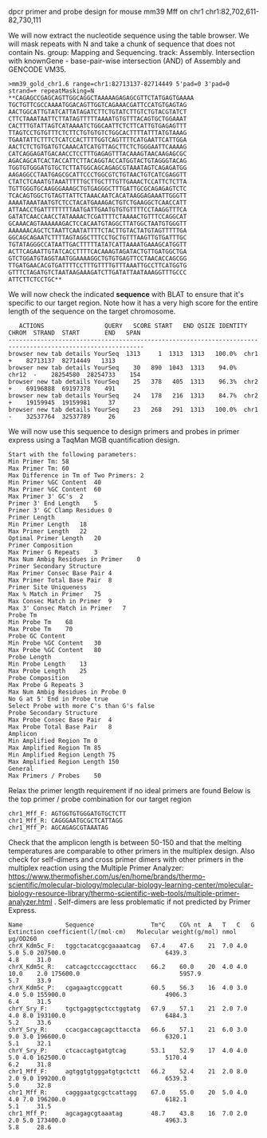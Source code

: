 
dpcr primer and probe design for mouse mm39 Mff on chr1
chr1:82,702,611-82,730,111

We will now extract the nucleotide sequence using the table browser. We will mask repeats with N and take a chunk of sequence that does not contain Ns. group: Mapping and Sequencing. track: Assembly. Intersection with knownGene - base-pair-wise intersection (AND) of Assembly and GENCODE VM35.
```
>mm39_gold_chr1.6 range=chr1:82713137-82714449 5'pad=0 3'pad=0 strand=+ repeatMasking=N
**CAGAGCCGAGCAGTTGGCAGGCTAAAAAGAGAGCGTTCTATGAGTGAAAA
TGCTGTTCGCCAAAATGGACAGTTGGTCAGAAACGATTCCATGTGAGTAG
AACTGGCATTGTATCATTATAGATCTTCTGTATCTTGTCTGTACGTATCT
CTTCTAAATAATTCTTATAGTTTTTAAAATGTGTTTACAGTGCTGGAAAT
CACTTTGTATTAGTCATAAAATCTGGCAATTCTCTTCATTGTGAGAGTTT
TTAGTCCTGTGTTTCTCTTCTGTGTGTCTGGCACTTTTATTTATGTAAAG
TGAATATTCTTTCTCATCCACTTTTGGTCAGTTTTCATGAATTCATTGGA
AACTCTCTGTGATGTCAAACATCATGTTAGCTTCTCTGGGAATTCAAAAG
CATCAGGAGATGACAACCTCCTTTGAGAGTTTACAAAGTAACAAGAGCGC
AGACAGCATCACTACCATTCTTACAGGTACCATGGTACTGTAGGGTACAG
TGGTGTGGGATGTGCTCTTATGGCAGCAGAGCGTAAATAGTCAGAGATGG
AAGAGGCCTAATGAGCGCATTCCCTGGCGTCTGTAACTGTCATCGAGGTT
CTATCTCAAATGTAAATTTTTGCTTGCTTTGTTGAAACTCCATTCTCTTA
TGTTGGGTGCAAGGGAAAGCTGTGAGGGCTTTGATTGCGCAGAGAGTCTC
TCACAGTGGCTGTAGTTATTCTAAACAATCACATAAGGAGAAATTGGGTT
AAAATAAATAATGTCTCCTACATGAAAGACTGTCTGAAGGCTCAACCATT
ATTAACCTGATTTTTTTTAATGATTGAATGTGTGTTTTCCTAAGGTTTCA
GATATCAACCAACCTATAAAACTCGATTTTCTAAAACTGTTTCCAGGCAT
GCAAACAGTAAAAAAGACTCCACAATGTAGGCTTATGGCTAATGTGGGTT
AAAAAACAGCTCTAATTCAATATTTTCTACTTGTACTATGTAGTTTTTGA
GGCAGCAGAATCTTTTAGTAGGCTTTCCTGCTGTTTAAGTTGTGATTTGC
TGTATAGGGCCATAATTGACTTTTTATATCATTAAAATGAAAGCATGGTT
ACTTCAGAATTGTATCACCTTTTCACAAAGTAGATACTGTTGATGGCTGA
GTCTGGATGTAGGTAATGGAAAAGGCTGTGTGAGTTCCTAACACCAGCGG
TTGATGAACACGTGATTTTCCTTTGTTTTGTTTAAATTGCCTTCATGGTG
GTTTCTAGATGTCTAATAAGAAAGATCTTGATATTAATAAAGGTTTGCCC
ATTCTTCTCCTGC**
```
We will now check the indicated **sequence** with BLAT to ensure that it's specific to our target region. Note how it has a very high score for the entire length of the sequence on the target chromosome.
```
   ACTIONS                 QUERY   SCORE START   END QSIZE IDENTITY  CHROM  STRAND  START       END   SPAN
------------------------------------------------------------------------------------------------------------
browser new tab details YourSeq  1313     1  1313  1313   100.0%  chr1   +    82713137  82714449   1313
browser new tab details YourSeq    30   890  1043  1313    94.0%  chr12  -    28254580  28254733    154
browser new tab details YourSeq    25   378   405  1313    96.3%  chr2   +    69196888  69197378    491
browser new tab details YourSeq    24   178   216  1313    84.7%  chr2   +    19159945  19159981     37
browser new tab details YourSeq    23   268   291  1313   100.0%  chr1   -    32537764  32537789     26
```
We will now use this sequence to design primers and probes in primer express using a TaqMan MGB quantification design. 
```
Start with the following parameters:
Min Primer Tm: 58
Max Primer Tm: 60
Max Difference in Tm of Two Primers: 2
Min Primer %GC Content	40
Max Primer %GC Content	60
Max Primer 3' GC's	2
Primer 3' End Length	5
Primer 3' GC Clamp Residues	0
Primer Length	
Min Primer Length	18
Max Primer Length	22
Optimal Primer Length	20
Primer Composition	
Max Primer G Repeats	3
Max Num Ambig Residues in Primer	0
Primer Secondary Structure	
Max Primer Consec Base Pair	4
Max Primer Total Base Pair	8
Primer Site Uniqueness	
Max % Match in Primer	75
Max Consec Match in Primer	9
Max 3' Consec Match in Primer	7
Probe Tm	
Min Probe Tm	68
Max Probe Tm	70
Probe GC Content	
Min Probe %GC Content	30
Max Probe %GC Content	80
Probe Length	
Min Probe Length	13
Max Probe Length	25
Probe Composition	
Max Probe G Repeats	3
Max Num Ambig Residues in Probe	0
No G at 5' End in Probe	true
Select Probe with more C's than G's	false
Probe Secondary Structure	
Max Probe Consec Base Pair	4
Max Probe Total Base Pair	8
Amplicon	
Min Amplified Region Tm	0
Max Amplified Region Tm	85
Min Amplified Region Length	75
Max Amplified Region Length	150
General	
Max Primers / Probes	50
```
Relax the primer length requirement if no ideal primers are found
Below is the top primer / probe combination for our target region

```
chr1_Mff_F: AGTGGTGTGGGATGTGCTCTT
chr1_Mff_R: CAGGGAATGCGCTCATTAGG
chr1_Mff_P: AGCAGAGCGTAAATAG
```

Check that the amplicon length is between 50-150 and that the melting temperatures are comparable to other primers in the multiplex design. Also check for self-dimers and cross primer dimers with other primers in the multiplex reaction using the Multiple Primer Analyzer: https://www.thermofisher.com/us/en/home/brands/thermo-scientific/molecular-biology/molecular-biology-learning-center/molecular-biology-resource-library/thermo-scientific-web-tools/multiple-primer-analyzer.html . Self-dimers are less problematic if not predicted by Primer Express. 

```
Name         	Sequence             	Tm°C	CG%	nt	A	T	C	G	Extinction coefficient(l/(mol·cm)	Molecular weight(g/mol)	nmol	µg/OD260
chrX_Kdm5c_F:	tggctacatcgcgaaaatcag	67.4	47.6	21	7.0	4.0	5.0	5.0	207500.0                         	6439.3                 	4.8 	31.0
chrX_Kdm5c_R:	catcagctcccagccttacc 	66.2	60.0	20	4.0	4.0	10.0	2.0	175600.0                         	5957.9                 	5.7 	33.9
chrX_Kdm5c_P:	cgagaagtccggcatt     	60.5	56.3	16	4.0	3.0	4.0	5.0	155900.0                         	4906.3                 	6.4 	31.5
chrY_Sry_F:  	tgctgaggtgctcctggtatg	67.9	57.1	21	2.0	7.0	4.0	8.0	193100.0                         	6484.3                 	5.2 	33.6
chrY_Sry_R:  	ccacgaccagcagcttaccta	66.6	57.1	21	6.0	3.0	9.0	3.0	196600.0                         	6320.1                 	5.1 	32.1
chrY_Sry_P:  	ctcaccagtgatgtcag    	53.1	52.9	17	4.0	4.0	5.0	4.0	162500.0                         	5170.4                 	6.2 	31.8
chr1_Mff_F:  	agtggtgtgggatgtgctctt	66.2	52.4	21	2.0	8.0	2.0	9.0	199200.0                         	6539.3                 	5.0 	32.8
chr1_Mff_R:  	cagggaatgcgctcattagg 	67.0	55.0	20	5.0	4.0	4.0	7.0	196200.0                         	6182.1                 	5.1 	31.5
chr1_Mff_P:  	agcagagcgtaaatag     	48.7	43.8	16	7.0	2.0	2.0	5.0	173400.0                         	4963.3                 	5.8 	28.6


```




